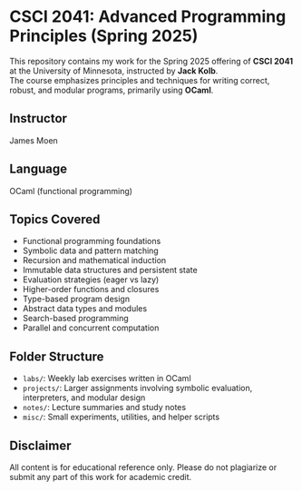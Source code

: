 # CSCI 2041: Advanced Programming Principles (Spring 2025)

This repository contains my work for the Spring 2025 offering of **CSCI 2041** at the University of Minnesota, instructed by **Jack Kolb**.  
The course emphasizes principles and techniques for writing correct, robust, and modular programs, primarily using **OCaml**.

## Instructor
James Moen

## Language
OCaml (functional programming)

## Topics Covered

- Functional programming foundations
- Symbolic data and pattern matching
- Recursion and mathematical induction
- Immutable data structures and persistent state
- Evaluation strategies (eager vs lazy)
- Higher-order functions and closures
- Type-based program design
- Abstract data types and modules
- Search-based programming
- Parallel and concurrent computation

## Folder Structure

- `labs/`: Weekly lab exercises written in OCaml
- `projects/`: Larger assignments involving symbolic evaluation, interpreters, and modular design
- `notes/`: Lecture summaries and study notes
- `misc/`: Small experiments, utilities, and helper scripts

## Disclaimer

All content is for educational reference only. Please do not plagiarize or submit any part of this work for academic credit.
